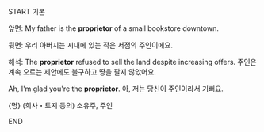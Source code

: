 START
기본

앞면:
My father is the **proprietor** of a small bookstore downtown.

뒷면:
우리 아버지는 시내에 있는 작은 서점의 주인이에요.

해석:
The **proprietor** refused to sell the land despite increasing offers.
주인은 계속 오르는 제안에도 불구하고 땅을 팔지 않았어요.

Ah, I'm glad you're the **proprietor**. 
아, 저는 당신이 주인이라서 기뻐요.

{명} (회사・토지 등의) 소유주, 주인
<!--ID: 1743588078071-->
END